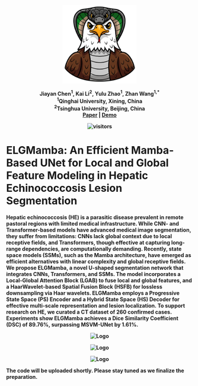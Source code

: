 
<p align="center">
  <img src="files/logo.png" alt="Logo" width="200"/>
</p>
<p align="center">
  <strong>Jiayan Chen<sup>1</sup>, <strong>Kai Li<sup>2</sup>, <strong>Yulu Zhao<sup>1</sup>, Zhan Wang<sup>1,*</sup></strong><br>
    <strong><sup>1</sup>Qinghai University, Xining, China</strong><br>
    <strong><sup>2</sup>Tsinghua University, Beijing, China</strong><br>
  <a href="https://chenjiayan-qhu.github.io/ELGMamba/">Paper</a> | <a href="https://chenjiayan-qhu.github.io/ELGMamba/">Demo</a>

<p align="center">
  <img src="https://visitor-badge.laobi.icu/badge?page_id=ELGMamba" alt="visitors">
</p>


# ELGMamba: An Efficient Mamba-Based UNet for Local and Global Feature Modeling in Hepatic Echinococcosis Lesion Segmentation
Hepatic echinococcosis (HE) is a parasitic disease prevalent in remote pastoral regions with limited medical infrastructure. While CNN- and Transformer-based models have advanced medical image segmentation, they suffer from limitations: CNNs lack global context due to local receptive fields, and Transformers, though effective at capturing long-range dependencies, are computationally demanding. Recently, state space models (SSMs), such as the Mamba architecture, have emerged as efficient alternatives with linear complexity and global receptive fields. We propose ELGMamba, a novel U-shaped segmentation network that integrates CNNs, Transformers, and SSMs. The model incorporates a Local-Global Attention Block (LGAB) to fuse local and global features, and a HaarWavelet-based Spatial Fusion Block (HSFB) for lossless downsampling via Haar wavelets. ELGMamba employs a Progressive State Space (PS) Encoder and a Hybrid State Space (HS) Decoder for effective multi-scale representation and lesion localization. To support research on HE, we curated a CT dataset of 260 confirmed cases. Experiments show ELGMamba achieves a Dice Similarity Coefficient (DSC) of 89.76%, surpassing MSVM-UNet by 1.61%.

<p align="center">
  <img src="files/ELGMamba-title.png" alt="Logo" width="800px"/>
</p>

<p align="center">
  <img src="files/LGAB-title.png" alt="Logo" width="700px"/>
</p>

<p align="center">
  <img src="files/HSFB-title.png" alt="Logo" width="700px"/>
</p>



The code will be uploaded shortly. Please stay tuned as we finalize the preparation.
